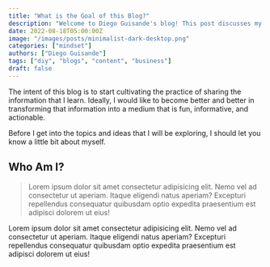 ```yaml
---
title: "What is the Goal of this Blog?"
description: "Welcome to Diego Guisande's blog! This post discusses my goals and mindset for this website."
date: 2022-08-18T05:00:00Z
image: "/images/posts/minimalist-dark-desktop.png"
categories: ["mindset"]
authors: ["Diego Guisande"]
tags: ["diy", "blogs", "content", "business"]
draft: false
---
```


The intent of this blog is to start cultivating the practice of sharing the information that I learn. Ideally, I would like to become better and better in transforming that information into a medium that is fun, informative, and actionable.

Before I get into the topics and ideas that I will be exploring, I should let you know a little bit about myself.

## Who Am I?

> Lorem ipsum dolor sit amet consectetur adipisicing elit. Nemo vel ad consectetur ut aperiam. Itaque eligendi natus aperiam? Excepturi repellendus consequatur quibusdam optio expedita praesentium est adipisci dolorem ut eius!

Lorem ipsum dolor sit amet consectetur adipisicing elit. Nemo vel ad consectetur ut aperiam. Itaque eligendi natus aperiam? Excepturi repellendus consequatur quibusdam optio expedita praesentium est adipisci dolorem ut eius!

